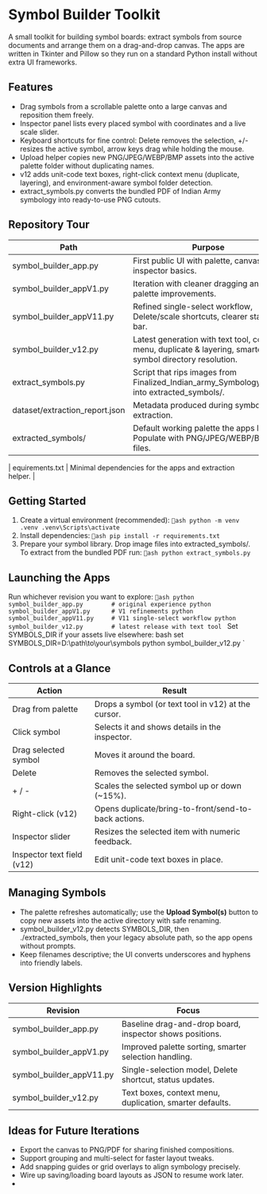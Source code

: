 # Symbol Builder Toolkit

A small toolkit for building symbol boards: extract symbols from source documents and arrange them on a drag-and-drop canvas. The apps are written in Tkinter and Pillow so they run on a standard Python install without extra UI frameworks.

## Features
- Drag symbols from a scrollable palette onto a large canvas and reposition them freely.
- Inspector panel lists every placed symbol with coordinates and a live scale slider.
- Keyboard shortcuts for fine control: Delete removes the selection, +/- resizes the active symbol, arrow keys drag while holding the mouse.
- Upload helper copies new PNG/JPEG/WEBP/BMP assets into the active palette folder without duplicating names.
- v12 adds unit-code text boxes, right-click context menu (duplicate, layering), and environment-aware symbol folder detection.
- extract_symbols.py converts the bundled PDF of Indian Army symbology into ready-to-use PNG cutouts.

## Repository Tour
| Path | Purpose |
| --- | --- |
| symbol_builder_app.py | First public UI with palette, canvas, and inspector basics. |
| symbol_builder_appV1.py | Iteration with cleaner dragging and palette improvements. |
| symbol_builder_appV11.py | Refined single-select workflow, Delete/scale shortcuts, clearer status bar. |
| symbol_builder_v12.py | Latest generation with text tool, context menu, duplicate & layering, smarter symbol directory resolution. |
| extract_symbols.py | Script that rips images from Finalized_Indian_army_Symbology_5.pdf into extracted_symbols/. |
| dataset/extraction_report.json | Metadata produced during symbol extraction. |
| extracted_symbols/ | Default working palette the apps load. Populate with PNG/JPEG/WEBP/BMP files. |
| 
equirements.txt | Minimal dependencies for the apps and extraction helper. |

## Getting Started
1. Create a virtual environment (recommended):
   `ash
   python -m venv .venv
   .venv\Scripts\activate
   `
2. Install dependencies:
   `ash
   pip install -r requirements.txt
   `
3. Prepare your symbol library. Drop image files into extracted_symbols/. To extract from the bundled PDF run:
   `ash
   python extract_symbols.py
   `

## Launching the Apps
Run whichever revision you want to explore:
`ash
python symbol_builder_app.py        # original experience
python symbol_builder_appV1.py      # V1 refinements
python symbol_builder_appV11.py     # V11 single-select workflow
python symbol_builder_v12.py        # latest release with text tool
`
Set SYMBOLS_DIR if your assets live elsewhere:
bash
set SYMBOLS_DIR=D:\path\to\your\symbols
python symbol_builder_v12.py
`

## Controls at a Glance
| Action | Result |
| --- | --- |
| Drag from palette | Drops a symbol (or text tool in v12) at the cursor. |
| Click symbol | Selects it and shows details in the inspector. |
| Drag selected symbol | Moves it around the board. |
| Delete | Removes the selected symbol. |
| + / - | Scales the selected symbol up or down (~15%). |
| Right-click (v12) | Opens duplicate/bring-to-front/send-to-back actions. |
| Inspector slider | Resizes the selected item with numeric feedback. |
| Inspector text field (v12) | Edit unit-code text boxes in place. |

## Managing Symbols
- The palette refreshes automatically; use the **Upload Symbol(s)** button to copy new assets into the active directory with safe renaming.
- symbol_builder_v12.py detects SYMBOLS_DIR, then ./extracted_symbols, then your legacy absolute path, so the app opens without prompts.
- Keep filenames descriptive; the UI converts underscores and hyphens into friendly labels.

## Version Highlights
| Revision | Focus |
| --- | --- |
| symbol_builder_app.py | Baseline drag-and-drop board, inspector shows positions. |
| symbol_builder_appV1.py | Improved palette sorting, smarter selection handling. |
| symbol_builder_appV11.py | Single-selection model, Delete shortcut, status updates. |
| symbol_builder_v12.py | Text boxes, context menu, duplication, smarter defaults. |

## Ideas for Future Iterations
- Export the canvas to PNG/PDF for sharing finished compositions.
- Support grouping and multi-select for faster layout tweaks.
- Add snapping guides or grid overlays to align symbology precisely.
- Wire up saving/loading board layouts as JSON to resume work later.
- 

